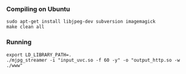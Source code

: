### Compiling on Ubuntu
	sudo apt-get install libjpeg-dev subversion imagemagick
	make clean all

### Running
	export LD_LIBRARY_PATH=.
	./mjpg_streamer -i "input_uvc.so -f 60 -y" -o "output_http.so -w ./www"